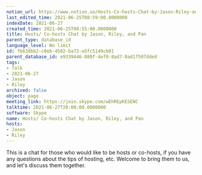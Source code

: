 ```yaml
---
notion_url: https://www.notion.so/Hosts-Co-hosts-Chat-by-Jason-Riley-and-Pan-fb63dbb2c0eb4582ba72a5fc5149cb01
last_edited_time: 2021-06-25T08:59:00.0000000
indexDate: 2021-06-27
created_time: 2021-06-25T08:55:00.0000000
title: Hosts/ Co-hosts Chat by Jason, Riley, and Pan
parent_type: database_id
language_level: No limit
id: fb63dbb2-c0eb-4582-ba72-a5fc5149cb01
parent_database_id: e9339446-880f-4ef0-8ad7-8ad1f507dded
tags:
- Talk
- 2021-06-27
- Jason
- Riley
archived: false
object: page
meeting_link: https://join.skype.com/wEhREpKESENC
talktime: 2021-06-27T20:00:00.0000000
software: Skype
name: Hosts/ Co-hosts Chat by Jason, Riley, and Pan
hosts:
- Jason
- Riley
---
```


This is a chat for those who would like to be hosts or co-hosts, if you have any questions about the tips of hosting, etc. Welcome to bring them to us, and let's discuss them together.

